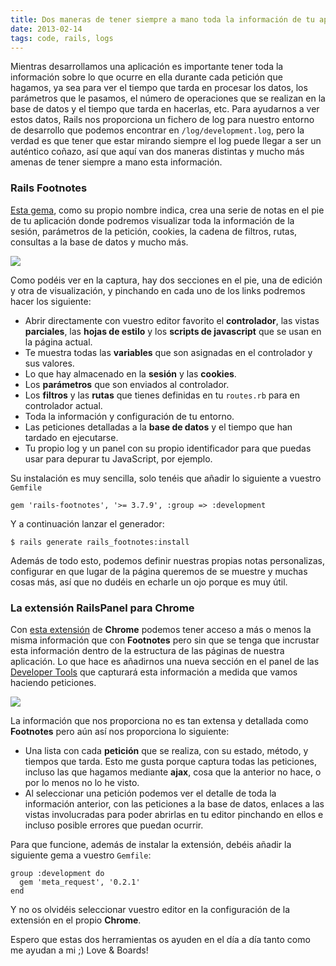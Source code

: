 ```yaml
---
title: Dos maneras de tener siempre a mano toda la información de tu aplicación mientras la desarrollas
date: 2013-02-14
tags: code, rails, logs
---
```


Mientras desarrollamos una aplicación es importante tener toda la información sobre lo que ocurre en ella durante cada petición que hagamos, ya sea para ver el tiempo que tarda en procesar los datos, los parámetros que le pasamos, el número de operaciones que se realizan en la base de datos y el tiempo que tarda en hacerlas, etc. Para ayudarnos a ver estos datos, Rails nos proporciona un fichero de log para nuestro entorno de desarrollo que podemos encontrar en <code>/log/development.log</code>, pero la verdad es que tener que estar mirando siempre el log puede llegar a ser un auténtico coñazo, así que aquí van dos maneras distintas y mucho más amenas de tener siempre a mano esta información.

<!--more-->

### Rails Footnotes ###
<a href="https://github.com/josevalim/rails-footnotes" target="_blank" title="Rails Footnotes en GitHub">Esta gema</a>, como su propio nombre indica, crea una serie de notas en el pie de tu aplicación donde podremos visualizar toda la información de la sesión, parámetros de la petición, cookies, la cadena de filtros, rutas, consultas a la base de datos y mucho más.

<img src="/images/blog/footnotes.png"/>

Como podéis ver en la captura, hay dos secciones en el pie, una de edición y otra de visualización, y pinchando en cada uno de los links podremos hacer los siguiente:

* Abrir directamente con vuestro editor favorito el **controlador**, las vistas **parciales**, las **hojas de estilo** y los **scripts de javascript** que se usan en la página actual.
* Te muestra todas las **variables** que son asignadas en el controlador y sus valores.
* Lo que hay almacenado en la **sesión** y las **cookies**.
* Los **parámetros** que son enviados al controlador.
* Los **filtros** y las **rutas** que tienes definidas en tu <code>routes.rb</code> para en controlador actual.
* Toda la información y configuración de tu entorno.
* Las peticiones detalladas a la **base de datos** y el tiempo que han tardado en ejecutarse.
* Tu propio log y un panel con su propio identificador para que puedas usar para depurar tu JavaScript, por ejemplo.

Su instalación es muy sencilla, solo tenéis que añadir lo siguiente a vuestro <code>Gemfile</code>

    gem 'rails-footnotes', '>= 3.7.9', :group => :development

Y a continuación lanzar el generador:

    $ rails generate rails_footnotes:install

Además de todo esto, podemos definir nuestras propias notas personalizas, configurar en que lugar de la página queremos de se muestre y muchas cosas más, así que no dudéis en echarle un ojo porque es muy útil.

### La extensión RailsPanel para Chrome ###
Con <a href="https://chrome.google.com/webstore/detail/railspanel/gjpfobpafnhjhbajcjgccbbdofdckggg" target="_blank" title="RailsPanel en Chrome Web Store">esta extensión</a> de **Chrome** podemos tener acceso a más o menos la misma información que con **Footnotes** pero sin que se tenga que incrustar esta información dentro de la estructura de las páginas de nuestra aplicación. Lo que hace es añadirnos una nueva sección en el  panel de las <a href="https://developers.google.com/chrome-developer-tools/" target="_blank" title="Chrome Developer Tools">Developer Tools</a> que capturará esta información a medida que vamos haciendo peticiones.

<img src="/images/blog/railspanel.png"/>

La información que nos proporciona no es tan extensa y detallada como **Footnotes** pero aún así nos proporciona lo siguiente:

* Una lista con cada **petición** que se realiza, con su estado, método, y tiempos que tarda. Esto me gusta porque captura todas las peticiones, incluso las que hagamos mediante **ajax**, cosa que la anterior no hace, o por lo menos no lo he visto.
* Al seleccionar una petición podemos ver el detalle de toda la información anterior, con las peticiones a la base de datos, enlaces a las vistas involucradas para poder abrirlas en tu editor pinchando en ellos e incluso posible errores que puedan ocurrir.

Para que funcione, además de instalar la extensión, debéis añadir la siguiente gema a vuestro <code>Gemfile</code>:

    group :development do
	  gem 'meta_request', '0.2.1'
	end

Y no os olvidéis seleccionar vuestro editor en la configuración de la extensión en el propio **Chrome**.

Espero que estas dos herramientas os ayuden en el día a día tanto como me ayudan a mi ;)
Love & Boards!



